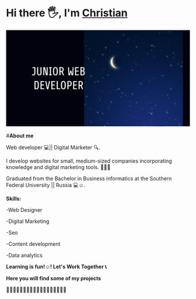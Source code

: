 # Hi there 🖐,  I'm [Christian](https://xhrisz98.github.io/portafolio/)


![Descripción de la imagen](JuniorWebDeveloper.png)

#**About me**

Web developer 💻|| Digital Marketer 🔍.

I develop websites for small, medium-sized companies incorporating knowledge and digital marketing tools. 🍂🥇✨

Graduated from the Bachelor in Business informatics at the Southern Federal University ||  Russia 💻☺️.

**Skills:**

-Web Designer

-Digital Marketing

-Seo

-Content development

-Data analytics


**Learning is fun!☺️! Let's Work Together 📞**


**Here you will find some of my projects**

🔻🔻🔻🔻🔻🔻🔻🔻🔻🔻🔻🔻🔻🔻🔻🔻🔻🔻
<!--
**Xhrisz98/Xhrisz98** is a ✨ _special_ ✨ repository because its `README.md` (this file) appears on your GitHub profile.

Here are some ideas to get you started:

- 🔭 I’m currently working on ...
- 🌱 I’m currently learning ...
- 👯 I’m looking to collaborate on ...
- 🤔 I’m looking for help with ...
- 💬 Ask me about ...
- 📫 How to reach me: ...
- 😄 Pronouns: ...
- ⚡ Fun fact: ...
-->
